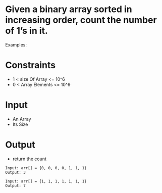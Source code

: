 # Given a binary array sorted in increasing order, count the number of 1’s in it.
Examples:

# Constraints
-  1 < size Of Array <= 10^6
-  0 < Array Elements <= 10^9

# Input
- An Array
- Its Size

# Output
- return the count

```
Input: arr[] = {0, 0, 0, 0, 1, 1, 1}
Output: 3

Input: arr[] = {1, 1, 1, 1, 1, 1, 1}
Output: 7

 ```
